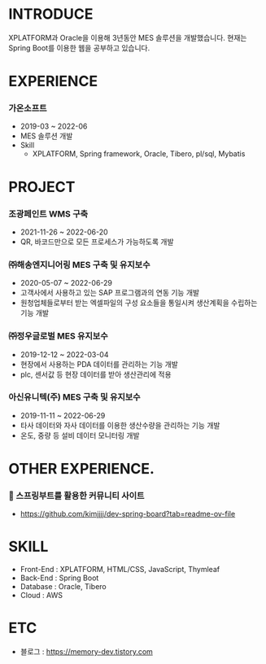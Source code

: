 # INTRODUCE
XPLATFORM과 Oracle을 이용해 3년동안 MES 솔루션을 개발했습니다. 현재는 Spring Boot를 이용한 웹을 공부하고 있습니다.

# EXPERIENCE
### 가온소프트
- 2019-03 ~ 2022-06
- MES 솔루션 개발
- Skill
  - XPLATFORM, Spring framework, Oracle, Tibero, pl/sql, Mybatis

# PROJECT
### 조광페인트 WMS 구축
- 2021-11-26 ~ 2022-06-20
- QR, 바코드만으로 모든 프로세스가 가능하도록 개발

### ㈜해송엔지니어링 MES 구축 및 유지보수
- 2020-05-07 ~ 2022-06-29
- 고객사에서 사용하고 있는 SAP 프로그램과의 연동 기능 개발
- 원청업체들로부터 받는 엑셀파일의 구성 요소들을 통일시켜 생산계획을 수립하는 기능 개발

### ㈜정우글로벌 MES 유지보수
- 2019-12-12 ~ 2022-03-04
- 현장에서 사용하는 PDA 데이터를 관리하는 기능 개발
- plc, 센서값 등 현장 데이터를 받아 생산관리에 적용

### 아신유니텍(주) MES 구축 및 유지보수
- 2019-11-11 ~ 2022-06-29
- 타사 데이터와 자사 데이터를 이용한 생산수량을 관리하는 기능 개발
- 온도, 중량 등 설비 데이터 모니터링 개발

# OTHER EXPERIENCE.
### 📃 스프링부트를 활용한 커뮤니티 사이트
- https://github.com/kimjjjj/dev-spring-board?tab=readme-ov-file

# SKILL
- Front-End : XPLATFORM, HTML/CSS, JavaScript, Thymleaf
- Back-End : Spring Boot
- Database : Oracle, Tibero
- Cloud : AWS

# ETC
- 블로그 : https://memory-dev.tistory.com
